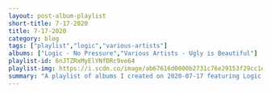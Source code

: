```yaml
---
layout: post-album-playlist
short-title: 7-17-2020
title: 7-17-2020
category: blog
tags: ["playlist","logic","various-artists"]
albums: ["Logic - No Pressure","Various Artists - Ugly is Beautiful"]
playlist-id: 6nJTZRxMyElYNfDRc9ve64
playlist-img: https://i.scdn.co/image/ab67616d0000b2731c76e29153f29cc1e1b2b434
summary: "A playlist of albums I created on 2020-07-17 featuring Logic and Various Artists."
---
```

